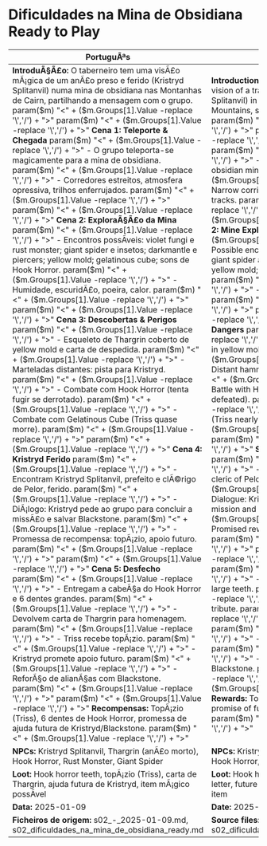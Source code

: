 ﻿# Dificuldades na Mina de Obsidiana  Ready to Play

| PortuguÃªs                                                                                                                                                                                                                                                                                                                                                                                                                                                                                                                                                                                                                                                                                                                                                                                                                                                                                                                                                                                                                                                                                                                                                                                                                                                                                                                                                                                                                                                                                                       | English                                                                                                                                                                                                                                                                                                                                                                                                                                                                                                                                                                                                                                                                                                                                                                                                                                                                                                                                                                                                                                                                                                                                                                                                                                                                                                                                                                                                                                                                     |
| --------------------------------------------------------------------------------------------------------------------------------------------------------------------------------------------------------------------------------------------------------------------------------------------------------------------------------------------------------------------------------------------------------------------------------------------------------------------------------------------------------------------------------------------------------------------------------------------------------------------------------------------------------------------------------------------------------------------------------------------------------------------------------------------------------------------------------------------------------------------------------------------------------------------------------------------------------------------------------------------------------------------------------------------------------------------------------------------------------------------------------------------------------------------------------------------------------------------------------------------------------------------------------------------------------------------------------------------------------------------------------------------------------------------------------------------------------------------------------------------------------------- | --------------------------------------------------------------------------------------------------------------------------------------------------------------------------------------------------------------------------------------------------------------------------------------------------------------------------------------------------------------------------------------------------------------------------------------------------------------------------------------------------------------------------------------------------------------------------------------------------------------------------------------------------------------------------------------------------------------------------------------------------------------------------------------------------------------------------------------------------------------------------------------------------------------------------------------------------------------------------------------------------------------------------------------------------------------------------------------------------------------------------------------------------------------------------------------------------------------------------------------------------------------------------------------------------------------------------------------------------------------------------------------------------------------------------------------------------------------------------- |
| **IntroduÃ§Ã£o:** O taberneiro tem uma visÃ£o mÃ¡gica de um anÃ£o preso e ferido (Kristryd Splitanvil) numa mina de obsidiana nas Montanhas de Cairn, partilhando a mensagem com o grupo. param($m) "<" + ($m.Groups[1].Value -replace '\\','/') + ">"  param($m) "<" + ($m.Groups[1].Value -replace '\\','/') + ">" **Cena 1: Teleporte & Chegada** param($m) "<" + ($m.Groups[1].Value -replace '\\','/') + ">" - O grupo teleporta-se magicamente para a mina de obsidiana. param($m) "<" + ($m.Groups[1].Value -replace '\\','/') + ">" - Corredores estreitos, atmosfera opressiva, trilhos enferrujados. param($m) "<" + ($m.Groups[1].Value -replace '\\','/') + ">"  param($m) "<" + ($m.Groups[1].Value -replace '\\','/') + ">" **Cena 2: ExploraÃ§Ã£o da Mina** param($m) "<" + ($m.Groups[1].Value -replace '\\','/') + ">" - Encontros possÃ­veis: violet fungi e rust monster; giant spider e insetos; darkmantle e piercers; yellow mold; gelatinous cube; sons de Hook Horror. param($m) "<" + ($m.Groups[1].Value -replace '\\','/') + ">" - Humidade, escuridÃ£o, poeira, calor. param($m) "<" + ($m.Groups[1].Value -replace '\\','/') + ">"  param($m) "<" + ($m.Groups[1].Value -replace '\\','/') + ">" **Cena 3: Descobertas & Perigos** param($m) "<" + ($m.Groups[1].Value -replace '\\','/') + ">" - Esqueleto de Thargrin coberto de yellow mold e carta de despedida. param($m) "<" + ($m.Groups[1].Value -replace '\\','/') + ">" - Marteladas distantes: pista para Kristryd. param($m) "<" + ($m.Groups[1].Value -replace '\\','/') + ">" - Combate com Hook Horror (tenta fugir se derrotado). param($m) "<" + ($m.Groups[1].Value -replace '\\','/') + ">" - Combate com Gelatinous Cube (Triss quase morre). param($m) "<" + ($m.Groups[1].Value -replace '\\','/') + ">"  param($m) "<" + ($m.Groups[1].Value -replace '\\','/') + ">" **Cena 4: Kristryd Ferido** param($m) "<" + ($m.Groups[1].Value -replace '\\','/') + ">" - Encontram Kristryd Splitanvil, prefeito e clÃ©rigo de Pelor, ferido. param($m) "<" + ($m.Groups[1].Value -replace '\\','/') + ">" - DiÃ¡logo: Kristryd pede ao grupo para concluir a missÃ£o e salvar Blackstone. param($m) "<" + ($m.Groups[1].Value -replace '\\','/') + ">" - Promessa de recompensa: topÃ¡zio, apoio futuro. param($m) "<" + ($m.Groups[1].Value -replace '\\','/') + ">"  param($m) "<" + ($m.Groups[1].Value -replace '\\','/') + ">" **Cena 5: Desfecho** param($m) "<" + ($m.Groups[1].Value -replace '\\','/') + ">" - Entregam a cabeÃ§a do Hook Horror e 6 dentes grandes. param($m) "<" + ($m.Groups[1].Value -replace '\\','/') + ">" - Devolvem carta de Thargrin para homenagem. param($m) "<" + ($m.Groups[1].Value -replace '\\','/') + ">" - Triss recebe topÃ¡zio. param($m) "<" + ($m.Groups[1].Value -replace '\\','/') + ">" - Kristryd promete apoio futuro. param($m) "<" + ($m.Groups[1].Value -replace '\\','/') + ">" - ReforÃ§o de alianÃ§as com Blackstone. param($m) "<" + ($m.Groups[1].Value -replace '\\','/') + ">"  param($m) "<" + ($m.Groups[1].Value -replace '\\','/') + ">" **Recompensas:** TopÃ¡zio (Triss), 6 dentes de Hook Horror, promessa de ajuda futura de Kristryd/Blackstone. param($m) "<" + ($m.Groups[1].Value -replace '\\','/') + ">"  | **Introduction:** The innkeeper receives a magical vision of a trapped and wounded dwarf (Kristryd Splitanvil) in an obsidian mine in the Cairn Mountains, sharing the message with the group. param($m) "<" + ($m.Groups[1].Value -replace '\\','/') + ">"  param($m) "<" + ($m.Groups[1].Value -replace '\\','/') + ">" **Scene 1: Teleport & Arrival** param($m) "<" + ($m.Groups[1].Value -replace '\\','/') + ">" - The group magically teleports to the obsidian mine. param($m) "<" + ($m.Groups[1].Value -replace '\\','/') + ">" - Narrow corridors, oppressive atmosphere, rusty tracks. param($m) "<" + ($m.Groups[1].Value -replace '\\','/') + ">"  param($m) "<" + ($m.Groups[1].Value -replace '\\','/') + ">" **Scene 2: Mine Exploration** param($m) "<" + ($m.Groups[1].Value -replace '\\','/') + ">" - Possible encounters: violet fungi and rust monster; giant spider and insects; darkmantle and piercers; yellow mold; gelatinous cube; Hook Horror sounds. param($m) "<" + ($m.Groups[1].Value -replace '\\','/') + ">" - Humidity, darkness, dust, heat. param($m) "<" + ($m.Groups[1].Value -replace '\\','/') + ">"  param($m) "<" + ($m.Groups[1].Value -replace '\\','/') + ">" **Scene 3: Discoveries & Dangers** param($m) "<" + ($m.Groups[1].Value -replace '\\','/') + ">" - Thargrins skeleton covered in yellow mold, farewell letter. param($m) "<" + ($m.Groups[1].Value -replace '\\','/') + ">" - Distant hammering: clue for Kristryd. param($m) "<" + ($m.Groups[1].Value -replace '\\','/') + ">" - Battle with Hook Horror (tries to escape if defeated). param($m) "<" + ($m.Groups[1].Value -replace '\\','/') + ">" - Battle with Gelatinous Cube (Triss nearly dies). param($m) "<" + ($m.Groups[1].Value -replace '\\','/') + ">"  param($m) "<" + ($m.Groups[1].Value -replace '\\','/') + ">" **Scene 4: Kristryd Wounded** param($m) "<" + ($m.Groups[1].Value -replace '\\','/') + ">" - Find Kristryd Splitanvil, mayor and cleric of Pelor, wounded. param($m) "<" + ($m.Groups[1].Value -replace '\\','/') + ">" - Dialogue: Kristryd asks the group to finish the mission and save Blackstone. param($m) "<" + ($m.Groups[1].Value -replace '\\','/') + ">" - Promised reward: topaz, future support. param($m) "<" + ($m.Groups[1].Value -replace '\\','/') + ">"  param($m) "<" + ($m.Groups[1].Value -replace '\\','/') + ">" **Scene 5: Conclusion** param($m) "<" + ($m.Groups[1].Value -replace '\\','/') + ">" - Deliver Hook Horrors head and 6 large teeth. param($m) "<" + ($m.Groups[1].Value -replace '\\','/') + ">" - Return Thargrins letter for tribute. param($m) "<" + ($m.Groups[1].Value -replace '\\','/') + ">" - Triss receives topaz. param($m) "<" + ($m.Groups[1].Value -replace '\\','/') + ">" - Kristryd promises future support. param($m) "<" + ($m.Groups[1].Value -replace '\\','/') + ">" - Strengthening alliance with Blackstone. param($m) "<" + ($m.Groups[1].Value -replace '\\','/') + ">"  param($m) "<" + ($m.Groups[1].Value -replace '\\','/') + ">" **Rewards:** Topaz (Triss), 6 Hook Horror teeth, promise of future help from Kristryd/Blackstone. param($m) "<" + ($m.Groups[1].Value -replace '\\','/') + ">"  |
| **NPCs:** Kristryd Splitanvil, Thargrin (anÃ£o morto), Hook Horror, Rust Monster, Giant Spider                                                                                                                                                                                                                                                                                                                                                                                                                                                                                                                                                                                                                                                                                                                                                                                                                                                                                                                                                                                                                                                                                                                                                                                                                                                                                                                                                                                                                   | **NPCs:** Kristryd Splitanvil, Thargrin (dead dwarf), Hook Horror, Rust Monster, Giant Spider                                                                                                                                                                                                                                                                                                                                                                                                                                                                                                                                                                                                                                                                                                                                                                                                                                                                                                                                                                                                                                                                                                                                                                                                                                                                                                                                                                               |
| **Loot:** Hook horror teeth, topÃ¡zio (Triss), carta de Thargrin, ajuda futura de Kristryd, item mÃ¡gico possÃ­vel                                                                                                                                                                                                                                                                                                                                                                                                                                                                                                                                                                                                                                                                                                                                                                                                                                                                                                                                                                                                                                                                                                                                                                                                                                                                                                                                                                                                 | **Loot:** Hook horror teeth, topaz (Triss), Thargrins letter, future help from Kristryd, possible magic item                                                                                                                                                                                                                                                                                                                                                                                                                                                                                                                                                                                                                                                                                                                                                                                                                                                                                                                                                                                                                                                                                                                                                                                                                                                                                                                                                               |
| **Data:** 2025-01-09                                                                                                                                                                                                                                                                                                                                                                                                                                                                                                                                                                                                                                                                                                                                                                                                                                                                                                                                                                                                                                                                                                                                                                                                                                                                                                                                                                                                                                                                                            | **Date:** 2025-01-09                                                                                                                                                                                                                                                                                                                                                                                                                                                                                                                                                                                                                                                                                                                                                                                                                                                                                                                                                                                                                                                                                                                                                                                                                                                                                                                                                                                                                                                        |
| **Ficheiros de origem:** s02_-_2025-01-09.md, s02_dificuldades_na_mina_de_obsidiana_ready.md                                                                                                                                                                                                                                                                                                                                                                                                                                                                                                                                                                                                                                                                                                                                                                                                                                                                                                                                                                                                                                                                                                                                                                                                                                                                                                                                                                                                                    | **Source files:** s02_-_2025-01-09.md, s02_dificuldades_na_mina_de_obsidiana_ready.md                                                                                                                                                                                                                                                                                                                                                                                                                                                                                                                                                                                                                                                                                                                                                                                                                                                                                                                                                                                                                                                                                                                                                                                                                                                                                                                                                                                       |

























